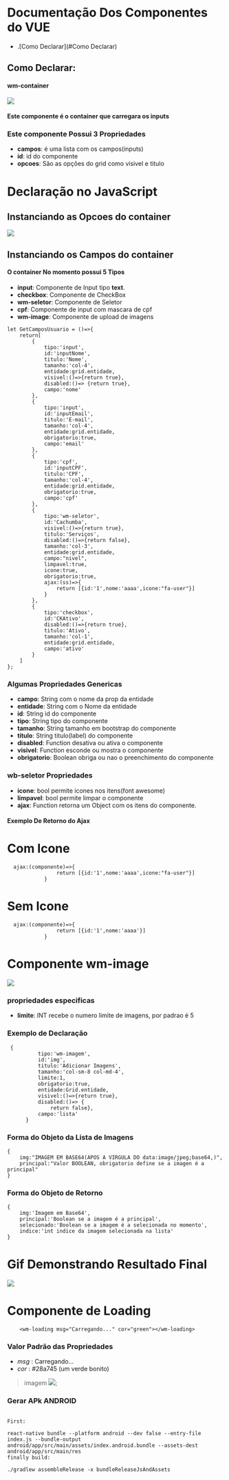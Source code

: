 # Documentação Dos Componentes do VUE
   * .[Como Declarar](#Como Declarar)




## Como Declarar:
#### wm-container 
![](img/html.png)
#### Este componente é o container que carregara os inputs
### Este componente Possui 3 Propriedades
<ul>
<li><strong>campos</strong>: é uma lista com os campos(inputs)</li>
<li><strong>id</strong>: id do componente</li>
<li><strong>opcoes</strong>: São as opções do grid como visivel e titulo</li>
</ul>

# Declaração no JavaScript
## Instanciando as Opcoes do container
![](img/jsGrid.png)
## Instanciando os Campos do container
#### O container No momento possui 5 Tipos
<ul>
<li><strong>input</strong>: Componente de Input tipo <strong>text</strong>.</li>
<li><strong>checkbox</strong>: Componente de  CheckBox </li>
<li><strong>wm-seletor</strong>: Componente de Seletor</li>
<li><strong>cpf</strong>: Componente de input com mascara de cpf</li>
<li><strong>wm-image</strong>: Componente de upload de imagens</li>


</ul>

```
let GetCamposUsuario = ()=>{
    return[
        {
            tipo:'input',
            id:'inputNome',
            titulo:'Nome',
            tamanho:'col-4',
            entidade:grid.entidade,
            visivel:()=>{return true},
            disabled:()=> {return true},
            campo:'nome'
        },
        {
            tipo:'input',
            id:'inputEmail',
            titulo:'E-mail',
            tamanho:'col-4',
            entidade:grid.entidade,
            obrigatorio:true,
            campo:'email'
        },
        {
            tipo:'cpf',
            id:'inputCPF',
            titulo:'CPF',
            tamanho:'col-4',
            entidade:grid.entidade,
            obrigatorio:true,
            campo:'cpf'
        },
        {
            tipo:'wm-seletor',
            id:'Cachumba',
            visivel:()=>{return true},
            titulo:'Serviços',
            disabled:()=>{return false},
            tamanho:'col-3',
            entidade:grid.entidade,
            campo:"nivel",
            limpavel:true,
            icone:true,
            obrigatorio:true,
            ajax:(ss)=>{
                return [{id:'1',nome:'aaaa',icone:"fa-user"}]
            }
        },
        {
            tipo:'checkbox',
            id:'CKAtivo',
            disabled:()=>{return true},
            titulo:'Ativo',
            tamanho:'col-1',
            entidade:grid.entidade,
            campo:'ativo'
        }
    ]
};

```
### Algumas Propriedades Genericas
<ul>
<li><strong>campo</strong>: String com o nome da prop da entidade</li>
<li><strong>entidade</strong>: String com o Nome da entidade </li>
<li><strong>id</strong>: String id do componente</li>
<li><strong>tipo</strong>: String tipo do componente</li>
<li><strong>tamanho</strong>: String tamanho em bootstrap do componente</li>
<li><strong>titulo</strong>: String titulo(label) do componente</li>
<li><strong>disabled</strong>: Function  desativa ou ativa o componente</li>
<li><strong>visivel</strong>: Function  esconde ou mostra o componente</li>
<li><strong>obrigatorio</strong>: Boolean  obriga ou nao o preenchimento do componente</li>
</ul>

### wb-seletor Propriedades
<ul>
<li><strong>icone</strong>: bool permite icones nos itens(font awesome)</li>
<li><strong>limpavel</strong>: bool permite limpar o componente </li>
<li><strong>ajax</strong>: Function retorna um Object com os itens do componente.</li>
</ul>

#### Exemplo De Retorno do Ajax

# Com Icone
```
  ajax:(componente)=>{
                return [{id:'1',nome:'aaaa',icone:"fa-user"}]
            }
```

# Sem Icone

```
  ajax:(componente)=>{
                return [{id:'1',nome:'aaaa'}]
            }
```

# Componente wm-image
![](img/wm-image.png)

### propriedades especificas
<ul>
<li><strong>limite</strong>: INT recebe o numero limite de imagens, por padrao é 5</li>
</ul>

### Exemplo de Declaração

```
 {
          tipo:'wm-imagem',
          id:'img',
          titulo:'Adicionar Imagens',
          tamanho:'col-sm-8 col-md-4',
          limite:1,
          obrigatorio:true,
          entidade:Grid.entidade,
          visivel:()=>{return true},
          disabled:()=> {
              return false},
          campo:'lista'
      }

```

### Forma do Objeto da Lista de Imagens
```
{
    img:"IMAGEM EM BASE64(APOS A VIRGULA DO data:image/jpeg;base64,)",
    principal:"Valor BOOLEAN, obrigatorio define se a imagen é a principal"
}
```
### Forma do Objeto de Retorno
```
{
    img:'Imagem em Base64',
    principal:'Boolean se a imagem é a principal',
    selecionado:'Boolean se a imagem é a selecionada no momento',
    indice:'int indice da imagem selecionada na lista'
}

```
# Gif Demonstrando Resultado Final
![](img/resultado.gif)

# Componente de Loading
```
    <wm-loading msg="Carregando..." cor="green"></wm-loading>

```
### Valor Padrão das Propriedades
- _msg_ : Carregando...
- _cor_ : #28a745 (um verde bonito)

> imagem
![](img/wm-loading.png);

### Gerar APk ANDROID
```

First:

react-native bundle --platform android --dev false --entry-file index.js --bundle-output android/app/src/main/assets/index.android.bundle --assets-dest android/app/src/main/res
finally build:

./gradlew assembleRelease -x bundleReleaseJsAndAssets
```
